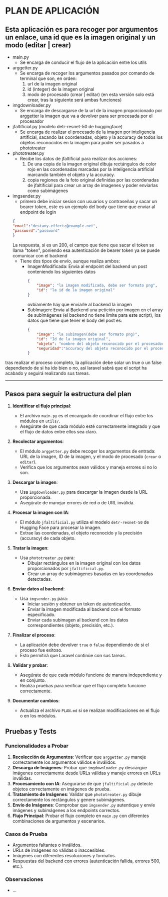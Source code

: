 # PLAN DE APLICACIÓN

Esta aplicación es para recoger por argumentos un enlace, una id que es la imagen original y un modo (editar | crear)
---
- main.py
    - Se encarga de conducir el flujo de la aplicación entre los utils
- arggetter.py
    - Se encarga de recoger los argumentos pasados por comando de terminal que son, en orden:
        1. url de la imagen original
        1. id (integer) de la imagen original
        1. modo de procesado (crear | editar) (en esta versión solo está crear, tras la siguiente será ambas funciones)
- imgdownloader.py
    - Se encarga de descargarse de la url de la imagen proporcionado por arggetter la imagen que va a devolver para ser procesada por el procesador
- jfaltificial.py (modelo detr-resnet-50 de huggingface)
    - Se encarga de realizar el procesado de la imagen por inteligencia artificial, sacando las coordenadas, objeto y la accuracy de todos los objetos reconocidos en la imagen para poder ser pasados a phototreater
- phototreater.py
    - Recibe los datos de jfaltificial para realizar dos acciones:
        1. De una copia de la imagen original dibuja rectángulos de color rojo en las coordenadas marcadas por la inteligencia artificial marcando también el objeto y la accuracy.
        1. copia regiones de la foto original definidas por las coordenadas de jfaltificial para crear un array de imagenes y poder enviarlas como subimágenes
- imgsender.py
    - primero debe iniciar sesion con usuarios y contraseñas y sacar un bearer token, este es un ejemplo del body que tiene que enviar al endpoint de login
    ```json
    {
    "email":"destany.effertz@example.net",
    "password":"password"
    }    
    ```
    La respuesta, si es un 200, el campo que tiene que sacar el token se llama "token", poniendo esa autenticación de bearer token ya se puede comunicar con el backend
    - Tiene dos tipos de envío, aunque realiza ambos:
        - ImagenModificada:
            Envia al endpoint del backend un post conteniendo los siguientes datos
            ```json
            {
                "image": "la imagen modificada, debe ser formato png",
                "id": "la id de la imagen original"
            }
            ```
            ovbiamente hay que enviarle al backend la imagen
        - SubImagen:
            Envia al Backend una petición por imagen en el array de subimágenes (el backend no tiene limite para este script), los datos que tiene que tener el body del post es:
            ```json
            {
                "image": "la subimagen(debe ser formato png)",
                "id": "Id de la imagen original",
                "objeto": "nombre del objeto reconocido por el procesador",
                "seguridad":"accuracy del objeto reconocido por el procesador"
            }
            ```

tras realizar el proceso completo, la aplicación debe solar un true o un false dependiendo de si ha ido bien o no, así laravel sabrá que el script ha acabado y seguirá realizando sus tareas.

---

## Pasos para seguir la estructura del plan

1. **Identificar el flujo principal**:
   - El archivo `main.py` es el encargado de coordinar el flujo entre los módulos en `utils/`.
   - Asegúrate de que cada módulo esté correctamente integrado y que el flujo de datos entre ellos sea claro.

2. **Recolectar argumentos**:
   - El módulo `arggetter.py` debe recoger los argumentos de entrada: URL de la imagen, ID de la imagen, y el modo de procesado (`crear` o `editar`).
   - Verifica que los argumentos sean válidos y maneja errores si no lo son.

3. **Descargar la imagen**:
   - Usa `imgdownloader.py` para descargar la imagen desde la URL proporcionada.
   - Asegúrate de manejar errores de red o de URL inválida.

4. **Procesar la imagen con IA**:
   - El módulo `jfaltificial.py` utiliza el modelo `detr-resnet-50` de Hugging Face para procesar la imagen.
   - Extrae las coordenadas, el objeto reconocido y la precisión (accuracy) de cada objeto.

5. **Tratar la imagen**:
   - Usa `phototreater.py` para:
     - Dibujar rectángulos en la imagen original con los datos proporcionados por `jfaltificial.py`.
     - Crear un array de subimágenes basadas en las coordenadas detectadas.

6. **Enviar datos al backend**:
   - Usa `imgsender.py` para:
     - Iniciar sesión y obtener un token de autenticación.
     - Enviar la imagen modificada al backend con el formato especificado.
     - Enviar cada subimagen al backend con los datos correspondientes (objeto, precisión, etc.).

7. **Finalizar el proceso**:
   - La aplicación debe devolver `true` o `false` dependiendo de si el proceso fue exitoso.
   - Esto permitirá que Laravel continúe con sus tareas.

8. **Validar y probar**:
   - Asegúrate de que cada módulo funcione de manera independiente y en conjunto.
   - Realiza pruebas para verificar que el flujo completo funcione correctamente.

9. **Documentar cambios**:
   - Actualiza el archivo `PLAN.md` si se realizan modificaciones en el flujo o en los módulos.

## Pruebas y Tests

### Funcionalidades a Probar
1. **Recolección de Argumentos**: Verificar que `arggetter.py` maneje correctamente los argumentos válidos e inválidos.
2. **Descarga de Imágenes**: Probar que `imgdownloader.py` descargue imágenes correctamente desde URLs válidas y maneje errores en URLs inválidas.
3. **Procesamiento con IA**: Asegurarse de que `jfaltificial.py` detecte objetos correctamente en imágenes de prueba.
4. **Tratamiento de Imágenes**: Validar que `phototreater.py` dibuje correctamente los rectángulos y genere subimágenes.
5. **Envío de Imágenes**: Comprobar que `imgsender.py` autentique y envíe imágenes y subimágenes a los endpoints correctos.
6. **Flujo Principal**: Probar el flujo completo en `main.py` con diferentes combinaciones de argumentos y escenarios.

### Casos de Prueba
- Argumentos faltantes o inválidos.
- URLs de imágenes no válidas o inaccesibles.
- Imágenes con diferentes resoluciones y formatos.
- Respuestas del backend con errores (autenticación fallida, errores 500, etc.).

### Observaciones
- ...